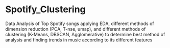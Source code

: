 # Spotify_Clustering
Data Analysis of Top Spotify songs applying EDA, different methods of dimension reduction (PCA, T-nse, umap), and different methods of clustering (K-Means, DBSCAN, Agglomerative) to determine best method of analysis and finding trends in music according to its different features 
